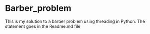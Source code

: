 # Barber_problem
This is my solution to a barber problem using threading in Python. The statement goes in the Readme.md file
